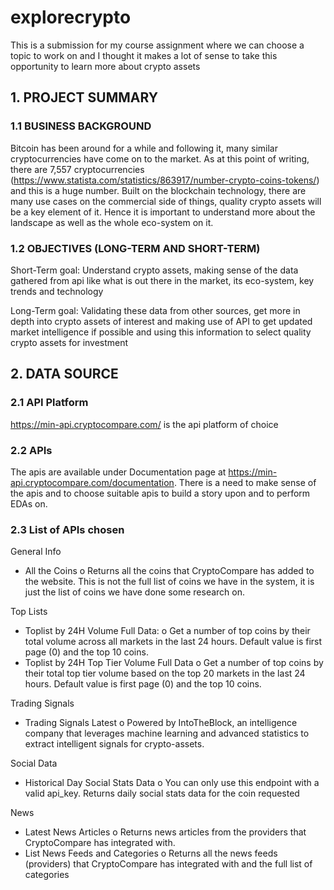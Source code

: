 # explorecrypto
This is a submission for my course assignment where we can choose a topic to work on and I thought it makes a lot of sense to take this opportunity to learn more about crypto assets

## 1.	PROJECT SUMMARY
### 1.1	BUSINESS BACKGROUND
Bitcoin has been around for a while and following it, many similar cryptocurrencies have come on to the market. As at this point of writing, there are 7,557 cryptocurrencies (https://www.statista.com/statistics/863917/number-crypto-coins-tokens/) and this is a huge number. Built on the blockchain technology, there are many use cases on the commercial side of things, quality crypto assets will be a key element of it. Hence it is important to understand more about the landscape as well as the whole eco-system on it.

### 1.2	OBJECTIVES (LONG-TERM AND SHORT-TERM)
Short-Term goal: 
Understand crypto assets, making sense of the data gathered from api like what is out there in the market, its eco-system, key trends and technology

Long-Term goal: 
Validating these data from other sources, get more in depth into crypto assets of interest and making use of API to get updated market intelligence if possible and using this information to select quality crypto assets for investment


## 2.	DATA SOURCE
### 2.1	API Platform
https://min-api.cryptocompare.com/ is the api platform of choice 

### 2.2	APIs
The apis are available under Documentation page at https://min-api.cryptocompare.com/documentation. There is a need to make sense of the apis and to choose suitable apis to build a story upon and to perform EDAs on.

### 2.3	List of APIs chosen
General Info
-	All the Coins
o	Returns all the coins that CryptoCompare has added to the website. This is not the full list of coins we have in the system, it is just the list of coins we have done some research on.

Top Lists
-	Toplist by 24H Volume Full Data:
o	Get a number of top coins by their total volume across all markets in the last 24 hours. Default value is first page (0) and the top 10 coins.
-	Toplist by 24H Top Tier Volume Full Data
o	Get a number of top coins by their total top tier volume based on the top 20 markets in the last 24 hours. Default value is first page (0) and the top 10 coins.

Trading Signals
-	Trading Signals Latest
o	Powered by IntoTheBlock, an intelligence company that leverages machine learning and advanced statistics to extract intelligent signals for crypto-assets.

Social Data
-	Historical Day Social Stats Data
o	You can only use this endpoint with a valid api_key. Returns daily social stats data for the coin requested

News
-	Latest News Articles
o	Returns news articles from the providers that CryptoCompare has integrated with.
-	List News Feeds and Categories
o	Returns all the news feeds (providers) that CryptoCompare has integrated with and the full list of categories

